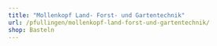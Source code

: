 ```yaml
---
title: "Mollenkopf Land- Forst- und Gartentechnik"
url: /pfullingen/mollenkopf-land-forst-und-gartentechnik/
shop: Basteln
---
```


